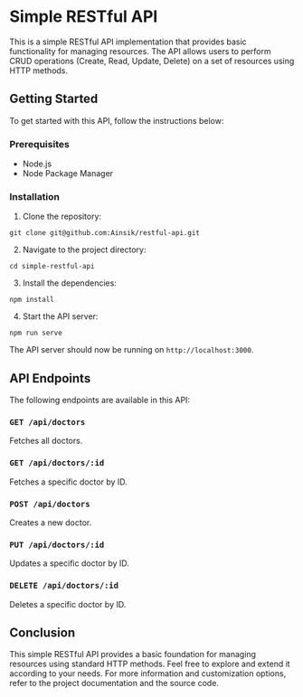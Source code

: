 # Simple RESTful API

This is a simple RESTful API implementation that provides basic functionality for managing resources. The API allows users to perform CRUD operations (Create, Read, Update, Delete) on a set of resources using HTTP methods.

## Getting Started

To get started with this API, follow the instructions below:

### Prerequisites

- Node.js
- Node Package Manager

### Installation

1. Clone the repository:

```
git clone git@github.com:Ainsik/restful-api.git
```

2. Navigate to the project directory:

```
cd simple-restful-api
```

3. Install the dependencies:

```
npm install
```

4. Start the API server:

```
npm run serve
```

The API server should now be running on `http://localhost:3000`.

## API Endpoints

The following endpoints are available in this API:

### `GET /api/doctors`

Fetches all doctors.

### `GET /api/doctors/:id`

Fetches a specific doctor by ID.

### `POST /api/doctors`

Creates a new doctor.

### `PUT /api/doctors/:id`

Updates a specific doctor by ID.

### `DELETE /api/doctors/:id`

Deletes a specific doctor by ID.

## Conclusion

This simple RESTful API provides a basic foundation for managing resources using standard HTTP methods. Feel free to explore and extend it according to your needs. For more information and customization options, refer to the project documentation and the source code.
